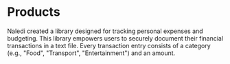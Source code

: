 # Products
 Naledi created a library  designed for tracking personal expenses and budgeting. This library empowers users to securely  document their financial transactions in a text file. Every transaction entry consists of a category (e.g.,  "Food", "Transport", "Entertainment") and an amount.
